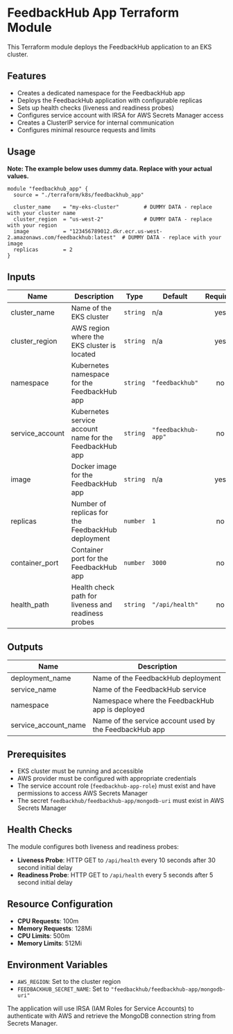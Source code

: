 # FeedbackHub App Terraform Module

This Terraform module deploys the FeedbackHub application to an EKS cluster.

## Features

- Creates a dedicated namespace for the FeedbackHub app
- Deploys the FeedbackHub application with configurable replicas
- Sets up health checks (liveness and readiness probes)
- Configures service account with IRSA for AWS Secrets Manager access
- Creates a ClusterIP service for internal communication
- Configures minimal resource requests and limits

## Usage

**Note: The example below uses dummy data. Replace with your actual values.**

```hcl
module "feedbackhub_app" {
  source = "./terraform/k8s/feedbackhub_app"

  cluster_name    = "my-eks-cluster"        # DUMMY DATA - replace with your cluster name
  cluster_region  = "us-west-2"             # DUMMY DATA - replace with your region
  image           = "123456789012.dkr.ecr.us-west-2.amazonaws.com/feedbackhub:latest"  # DUMMY DATA - replace with your image
  replicas        = 2
}
```

## Inputs

| Name | Description | Type | Default | Required |
|------|-------------|------|---------|:--------:|
| cluster_name | Name of the EKS cluster | `string` | n/a | yes |
| cluster_region | AWS region where the EKS cluster is located | `string` | n/a | yes |
| namespace | Kubernetes namespace for the FeedbackHub app | `string` | `"feedbackhub"` | no |
| service_account | Kubernetes service account name for the FeedbackHub app | `string` | `"feedbackhub-app"` | no |
| image | Docker image for the FeedbackHub app | `string` | n/a | yes |
| replicas | Number of replicas for the FeedbackHub deployment | `number` | `1` | no |
| container_port | Container port for the FeedbackHub app | `number` | `3000` | no |
| health_path | Health check path for liveness and readiness probes | `string` | `"/api/health"` | no |

## Outputs

| Name | Description |
|------|-------------|
| deployment_name | Name of the FeedbackHub deployment |
| service_name | Name of the FeedbackHub service |
| namespace | Namespace where the FeedbackHub app is deployed |
| service_account_name | Name of the service account used by the FeedbackHub app |

## Prerequisites

- EKS cluster must be running and accessible
- AWS provider must be configured with appropriate credentials
- The service account role (`feedbackhub-app-role`) must exist and have permissions to access AWS Secrets Manager
- The secret `feedbackhub/feedbackhub-app/mongodb-uri` must exist in AWS Secrets Manager

## Health Checks

The module configures both liveness and readiness probes:

- **Liveness Probe**: HTTP GET to `/api/health` every 10 seconds after 30 second initial delay
- **Readiness Probe**: HTTP GET to `/api/health` every 5 seconds after 5 second initial delay

## Resource Configuration

- **CPU Requests**: 100m
- **Memory Requests**: 128Mi
- **CPU Limits**: 500m
- **Memory Limits**: 512Mi

## Environment Variables

- `AWS_REGION`: Set to the cluster region
- `FEEDBACKHUB_SECRET_NAME`: Set to `"feedbackhub/feedbackhub-app/mongodb-uri"`

The application will use IRSA (IAM Roles for Service Accounts) to authenticate with AWS and retrieve the MongoDB connection string from Secrets Manager.
